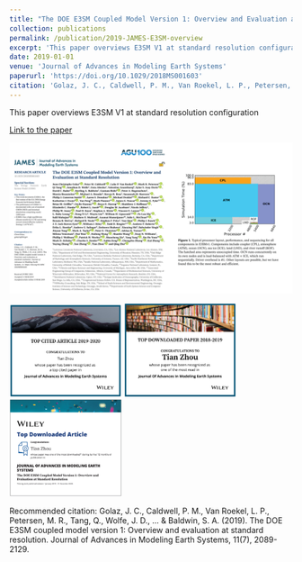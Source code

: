 ```yaml
---
title: "The DOE E3SM Coupled Model Version 1: Overview and Evaluation at Standard Resolution"
collection: publications
permalink: /publication/2019-JAMES-E3SM-overview
excerpt: 'This paper overviews E3SM V1 at standard resolution configuration'
date: 2019-01-01
venue: 'Journal of Advances in Modeling Earth Systems'
paperurl: 'https://doi.org/10.1029/2018MS001603'
citation: 'Golaz, J. C., Caldwell, P. M., Van Roekel, L. P., Petersen, M. R., Tang, Q., Wolfe, J. D., ... &amp; Baldwin, S. A. (2019). The DOE E3SM coupled model version 1: Overview and evaluation at standard resolution. Journal of Advances in Modeling Earth Systems, 11(7), 2089-2129.'
---
```

This paper overviews E3SM V1 at standard resolution configuration

[Link to the paper](https://doi.org/10.1029/2018MS001603)

![image](../images/papers/2019-JAMES-E3SM-overview.png)

<img src="../images/papers/top-cited.PNG" alt="drawing" width="200"/>
<img src="../images/papers/top-download.PNG" alt="drawing" width="200"/>
<img src="../images/papers/top-download2.PNG" alt="drawing" width="200"/>

Recommended citation: Golaz, J. C., Caldwell, P. M., Van Roekel, L. P., Petersen, M. R., Tang, Q., Wolfe, J. D., ... & Baldwin, S. A. (2019). The DOE E3SM coupled model version 1: Overview and evaluation at standard resolution. Journal of Advances in Modeling Earth Systems, 11(7), 2089-2129.